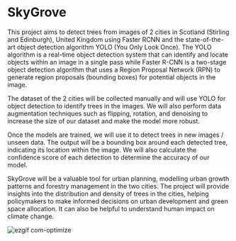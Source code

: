 # SkyGrove

This project aims to detect trees from images of 2 cities in Scotland (Stirling and Edinburgh), United Kingdom using Faster RCNN and the state-of-the-art object detection algorithm YOLO (You Only Look Once). The YOLO algorithm is a real-time object detection system that can identify and locate objects within an image in a single pass while Faster R-CNN is a two-stage object detection algorithm that uses a Region Proposal Network (RPN) to generate region proposals (bounding boxes) for potential objects in the image.

The dataset of the 2 cities will be collected manually and will use YOLO for object detection to identify trees in the images. We will also perform data augmentation techniques such as flipping, rotation, and denoising to increase the size of our dataset and make the model more robust.

Once the models are trained, we will use it to detect trees in new images / unseen data. The output will be a bounding box around each detected tree, indicating its location within the image. We will also calculate the confidence score of each detection to determine the accuracy of our model.

SkyGrove will be a valuable tool for urban planning, modelling urban growth patterns and forestry management in the two cities. The project will provide insights into the distribution and density of trees in the cities, helping policymakers to make informed decisions on urban development and green space allocation. It can also be helpful to understand human impact on climate change.



  ![ezgif com-optimize](https://user-images.githubusercontent.com/40288848/227748171-1a8c2be9-0ea1-4a12-b3de-6323be75637a.gif)
